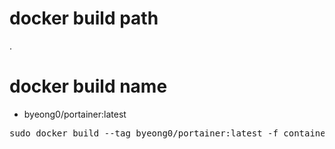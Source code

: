 # docker build path
.

# docker build name
- byeong0/portainer:latest
<pre>
sudo docker build --tag byeong0/portainer:latest -f container/docker/portainer/Dockerfile .
</pre>